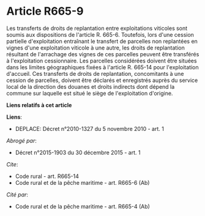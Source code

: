 # Article R665-9

Les transferts de droits de replantation entre exploitations viticoles sont soumis aux dispositions de l'article R. 665-6.
Toutefois, lors d'une cession partielle d'exploitation entraînant le transfert de parcelles non replantées en vignes d'une
exploitation viticole à une autre, les droits de replantation résultant de l'arrachage des vignes de ces parcelles peuvent
être transférés à l'exploitation cessionnaire. Les parcelles considérées doivent être situées dans les limites géographiques
fixées à l'article R. 665-14 pour l'exploitation d'accueil. Ces transferts de droits de replantation, concomitants à une
cession de parcelles, doivent être déclarés et enregistrés auprès du service local de la direction des douanes et droits
indirects dont dépend la commune sur laquelle est situé le siège de l'exploitation d'origine.

**Liens relatifs à cet article**

**Liens**:

  - DEPLACE: Décret n°2010-1327 du 5 novembre 2010 - art. 1

_Abrogé par_:

  - Décret n°2015-1903 du 30 décembre 2015 - art. 1

_Cite_:

  - Code rural - art. R665-14
  - Code rural et de la pêche maritime - art. R665-6 (Ab)

_Cité par_:

  - Code rural et de la pêche maritime - art. R665-4 (Ab)
